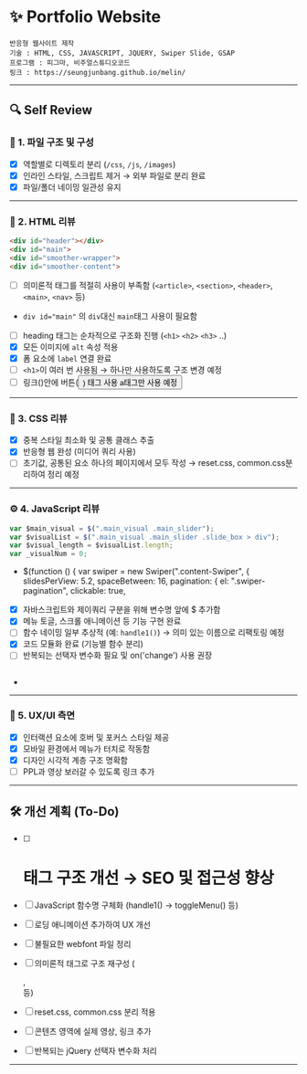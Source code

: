  # ✨ Portfolio Website

    반응형 웹사이트 제작
    기술 : HTML, CSS, JAVASCRIPT, JQUERY, Swiper Slide, GSAP
    프로그램 : 피그마, 비주얼스튜디오코드
    링크 : https://seungjunbang.github.io/melin/


---

## 🔍 Self Review

### 📁 1. 파일 구조 및 구성

- [x] 역할별로 디렉토리 분리 (`/css`, `/js`, `/images`)
- [x] 인라인 스타일, 스크립트 제거 → 외부 파일로 분리 완료
- [x] 파일/폴더 네이밍 일관성 유지

---

### 🧱 2. HTML 리뷰

```html
<div id="header"></div>
<div id="main">
<div id="smoother-wrapper">
<div id="smoother-content">

```
- [ ]  의미론적 태그를 적절히 사용이 부족함 (`<article>`, `<section>`, `<header>`, `<main>`, `<nav>` 등)
- `div id="main"` 의 `div`대신 `main`태그 사용이 필요함
- [ ]  heading 태그는 순차적으로 구조화 진행 (`<h1>` `<h2>` `<h3>` ..)
- [x] 모든 이미지에 `alt` 속성 적용
- [x] 폼 요소에 `label` 연결 완료
- [ ] `<h1>`이 여러 번 사용됨 → 하나만 사용하도록 구조 변경 예정
- [ ] 링크(<a>)안에 버튼(<button>) 태그 사용  a태그만 사용 예정

---

### 🎨 3. CSS 리뷰

- [x] 중복 스타일 최소화 및 공통 클래스 추출
- [x] 반응형 웹 완성 (미디어 쿼리 사용)
- [ ] 초기값, 공통된 요소 하나의 페이지에서 모두 작성 → reset.css, common.css분리하여 정리 예정

---

### ⚙️ 4. JavaScript 리뷰

```javascript
var $main_visual = $(".main_visual .main_slider");
var $visualList = $(".main_visual .main_slider .slide_box > div");
var $visual_length = $visualList.length;
var _visualNum = 0;

```
- $(function () {
            var swiper = new Swiper(".content-Swiper", {
                slidesPerView: 5.2,
                spaceBetween: 16,
                pagination: {
                    el: ".swiper-pagination",
                    clickable: true,
- [x] 자바스크립트와 제이쿼리 구분을 위해 변수명 앞에 $ 추가함
- [x] 메뉴 토글, 스크롤 애니메이션 등 기능 구현 완료
- [ ] 함수 네이밍 일부 추상적 (예: `handle1()`) → 의미 있는 이름으로 리팩토링 예정
- [x] 코드 모듈화 완료 (기능별 함수 분리)
- [ ] 반복되는 선택자 변수화 필요 및 on('change') 사용 권장
```javascript

```
- 
---


### 🎯 5. UX/UI 측면

- [x] 인터랙션 요소에 호버 및 포커스 스타일 제공
- [x] 모바일 환경에서 메뉴가 터치로 작동함
- [x] 디자인 시각적 계층 구조 명확함
- [ ] PPL과 영상 보러갈 수 있도록 링크 추가

---

## 🛠️ 개선 계획 (To-Do)

- [ ] <h1> 태그 구조 개선 → SEO 및 접근성 향상
- [ ] JavaScript 함수명 구체화 (handle1() → toggleMenu() 등)
- [ ] 로딩 애니메이션 추가하여 UX 개선
- [ ] 불필요한 webfont 파일 정리
- [ ] 의미론적 태그로 구조 재구성 (<main>, <section> 등)
- [ ] reset.css, common.css 분리 적용
- [ ] 콘텐츠 영역에 실제 영상, 링크 추가
- [ ] 반복되는 jQuery 선택자 변수화 처리


---
